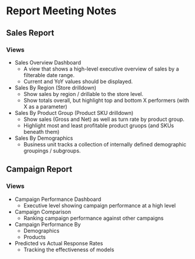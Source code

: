 # Report Meeting Notes

## Sales Report
### Views
- Sales Overview Dashboard
  - A view that shows a high-level executive overview of sales by a filterable date range.
  - Current and YoY values should be displayed.  
- Sales By Region (Store drilldown)
  - Show sales by region / drillable to the store level.
  - Show totals overall, but highlight top and bottom X performers (with X as a parameter)   
- Sales By Product Group (Product SKU drilldown)
  - Show sales (Gross and Net) as well as turn rate by product group. 
  - Highlight most and least profitable product gruops (and SKUs beneath them)
- Sales By Demographics
  - Business unit tracks a collection of internally defined demographic groupings / subgroups.  


## Campaign Report
### Views
- Campaign Performance Dashboard
  - Executive level showing campaign performance at a high level
- Campaign Comparison
  - Ranking campaign performance against other campaigns 
- Campaign Performance By
  - Demographics
  - Products
- Predicted vs Actual Response Rates
  - Tracking the effectiveness of models  

